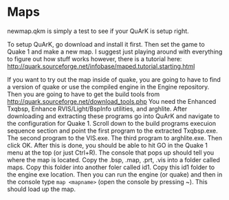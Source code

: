 # Maps
newmap.qkm is simply a test to see if your QuArK is setup right.

To setup QuArK, go download and install it first.
Then set the game to Quake 1 and make a new map. I suggest just playing around with everything to figure out how stuff works however, there is a tutorial here: http://quark.sourceforge.net/infobase/maped.tutorial.starting.html

If you want to try out the map inside of quake, you are going to have to find a version of quake or use the compiled engine in the Engine repository. Then you are going to have to get the build tools from http://quark.sourceforge.net/download_tools.php You need the Enhanced Txqbsp, Enhance RVIS/Light/BspInfo utilities, and arghlite. After downloading and extracting these programs go into QuArK and navigate to the configuration for Quake 1. Scroll down to the build programs execuion sequence section and point the first program to the extracted Txqbsp.exe. The second program to the VIS.exe. The third program to arghlite.exe. Then click OK. After this is done, you should be able to hit GO in the Quake 1 menu at the top (or just Ctrl+R). The console that pops up should tell you where the map is located. Copy the .bsp, .map, .prt, .vis into a folder called maps. Copy this folder into another foler called id1. Copy this id1 folder to the engine exe location. Then you can run the engine (or quake) and then in the console type `map <mapname>` (open the console by pressing ~). This should load up the map.
